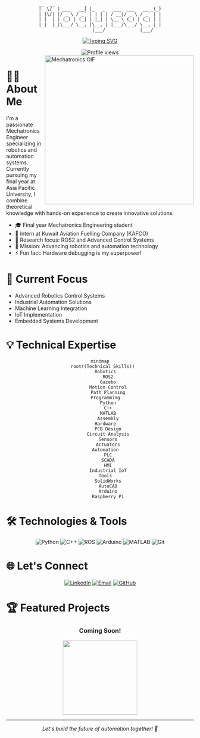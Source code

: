 <div align="center">

```ascii
 __  __           _                           _ 
|  \/  | ___   __| |_   _   ___  ___   __ _(_)
| |\/| |/ _ \ / _` | | | | / __|/ _ \ / _` | |
| |  | | (_) | (_| | |_| | \__ \ (_) | (_| | |
|_|  |_|\___/ \__,_|\__, | |___/\___/ \__, |_|
                     |___/             |___/    
```

[![Typing SVG](https://readme-typing-svg.herokuapp.com?font=Fira+Code&pause=1000&color=C4A467&center=true&vCenter=true&width=435&lines=Mechatronics+Engineer;Robotics+Enthusiast;Automation+Specialist;Problem+Solver;Innovation+Driver)](https://git.io/typing-svg)

<img src="https://komarev.com/ghpvc/?username=mahmoud-khairy&style=flat-square&color=C4A467" alt="Profile views"/>

</div>

<img align="right" alt="Mechatronics GIF" width="400" src="https://media.giphy.com/media/qgQUggAC3Pfv687qPC/giphy.gif"/>

# 👨‍💻 About Me

I'm a passionate Mechatronics Engineer specializing in robotics and automation systems. Currently pursuing my final year at Asia Pacific University, I combine theoretical knowledge with hands-on experience to create innovative solutions.

- 🎓 Final year Mechatronics Engineering student
- 💼 Intern at Kuwait Aviation Fuelling Company (KAFCO)
- 🔬 Research focus: ROS2 and Advanced Control Systems
- 🎯 Mission: Advancing robotics and automation technology
- ⚡ Fun fact: Hardware debugging is my superpower!

# 🚀 Current Focus

- Advanced Robotics Control Systems
- Industrial Automation Solutions
- Machine Learning Integration
- IoT Implementation
- Embedded Systems Development

# 💡 Technical Expertise

<div align="center">

```mermaid
mindmap
  root((Technical Skills))
    Robotics
      ROS2
      Gazebo
      Motion Control
      Path Planning
    Programming
      Python
      C++
      MATLAB
      Assembly
    Hardware
      PCB Design
      Circuit Analysis
      Sensors
      Actuators
    Automation
      PLC
      SCADA
      HMI
      Industrial IoT
    Tools
      SolidWorks
      AutoCAD
      Arduino
      Raspberry Pi
```

</div>

# 🛠️ Technologies & Tools

<div align="center">

![Python](https://img.shields.io/badge/Python-3776AB?style=for-the-badge&logo=python&logoColor=white)
![C++](https://img.shields.io/badge/C++-00599C?style=for-the-badge&logo=c%2B%2B&logoColor=white)
![ROS](https://img.shields.io/badge/ROS-22314E?style=for-the-badge&logo=ros&logoColor=white)
![Arduino](https://img.shields.io/badge/Arduino-00979D?style=for-the-badge&logo=Arduino&logoColor=white)
![MATLAB](https://img.shields.io/badge/MATLAB-0076A8?style=for-the-badge&logo=mathworks&logoColor=white)
![Git](https://img.shields.io/badge/Git-F05032?style=for-the-badge&logo=git&logoColor=white)

</div>

# 🌐 Let's Connect

<div align="center">

[![LinkedIn](https://img.shields.io/badge/LinkedIn-0077B5?style=for-the-badge&logo=linkedin&logoColor=white)](https://www.linkedin.com/in/mody-khairy-0023322ba/)
[![Email](https://img.shields.io/badge/Email-D14836?style=for-the-badge&logo=gmail&logoColor=white)](mailto:tp066167@mail.apu.edu.my)
[![GitHub](https://img.shields.io/badge/GitHub-100000?style=for-the-badge&logo=github&logoColor=white)](https://github.com/mahmoud-khairy)

</div>

# 🏆 Featured Projects

<div align="center">

### Coming Soon!
<img src="https://media.giphy.com/media/3oKIPEqDGUULpEU0aQ/giphy.gif" width="200"/>

</div>

---
<div align="center">
<i>Let's build the future of automation together! 🤖</i>
</div>
